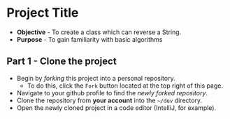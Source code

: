 # Project Title

* **Objective** - To create a class which can reverse a String.
* **Purpose** - To gain familiarity with basic algorithms

## Part 1 - Clone the project
* Begin by _forking_ this project into a personal repository.
   * To do this, click the `Fork` button located at the top right of this page.
* Navigate to your github profile to find the _newly forked repository_.
* Clone the repository from **your account** into the `~/dev` directory.
* Open the newly cloned project in a code editor (IntelliJ, for example).
